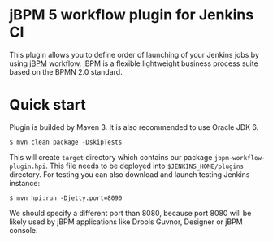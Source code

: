 jBPM 5 workflow plugin for Jenkins CI
=====================================
This plugin allows you to define order of launching of your Jenkins jobs
by using [jBPM](http://www.jboss.org/jbpm) workflow.
jBPM is a flexible lightweight business process suite based on the BPMN 2.0 standard.

Quick start
===========
Plugin is builded by Maven 3. It is also recommended to use Oracle JDK 6.

    $ mvn clean package -DskipTests

This will create `target` directory which contains our package `jbpm-workflow-plugin.hpi`.
This file needs to be deployed into `$JENKINS_HOME/plugins` directory. For testing
you can also download and launch testing Jenkins instance:

    $ mvn hpi:run -Djetty.port=8090

We should specify a different port than 8080, because
port 8080 will be likely used by jBPM applications like Drools Guvnor, Designer or jBPM console.

